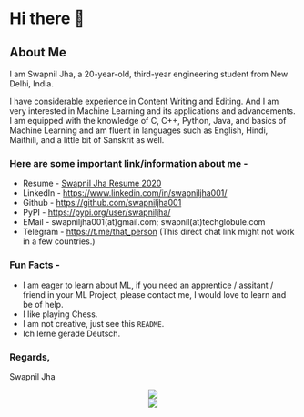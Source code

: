 # Hi there 👋

<!--
**swapniljha001/swapniljha001** is a ✨ _special_ ✨ repository because its `README.md` (this file) appears on your GitHub profile.

Here are some ideas to get you started:

- 🔭 I’m currently working on ...
- 🌱 I’m currently learning ...
- 👯 I’m looking to collaborate on ...
- 🤔 I’m looking for help with ...
- 💬 Ask me about ...
- 📫 How to reach me: ...
- 😄 Pronouns: ...
- ⚡ Fun fact: ...
-->

## About Me
I am Swapnil Jha, a 20-year-old, third-year engineering student from New Delhi, India.

I have considerable experience in Content Writing and Editing. And I am very interested in Machine Learning and its applications and advancements. I am equipped with the knowledge of C, C++, Python, Java, and basics of Machine Learning and am fluent in languages such as English, Hindi, Maithili, and a little bit of Sanskrit as well.</p>

### Here are some important link/information about me -

* Resume - [Swapnil Jha Resume 2020](https://sunny.techglobule.com/wp-content/uploads/2016/03/Resume-Swapnil-2020.0.pdf)
* LinkedIn - https://www.linkedin.com/in/swapniljha001/
* Github - https://github.com/swapniljha001
* PyPI - https://pypi.org/user/swapniljha/
* EMail - swapniljha001(at)gmail.com; swapnil(at)techglobule.com
* Telegram - https://t.me/that_person (This direct chat link might not work in a few countries.)

### Fun Facts -
* I am eager to learn about ML, if you need an apprentice / assitant / friend in your ML Project, please contact me, I would love to learn and be of help.
* I like playing Chess.
* I am not creative, just see this `README`.
* Ich lerne gerade Deutsch.

### Regards,
 Swapnil Jha
 
<p align="center">
<img src="https://github-readme-stats.vercel.app/api?username=swapniljha001&&show_icons=true&title_color=08fdd8&icon_color=bb2acf&text_color=ffffff&bg_color=0a192f&count_private=true"/>
<br>
<img src="https://github-readme-stats.vercel.app/api/top-langs/?username=swapniljha001"/>
</p>
